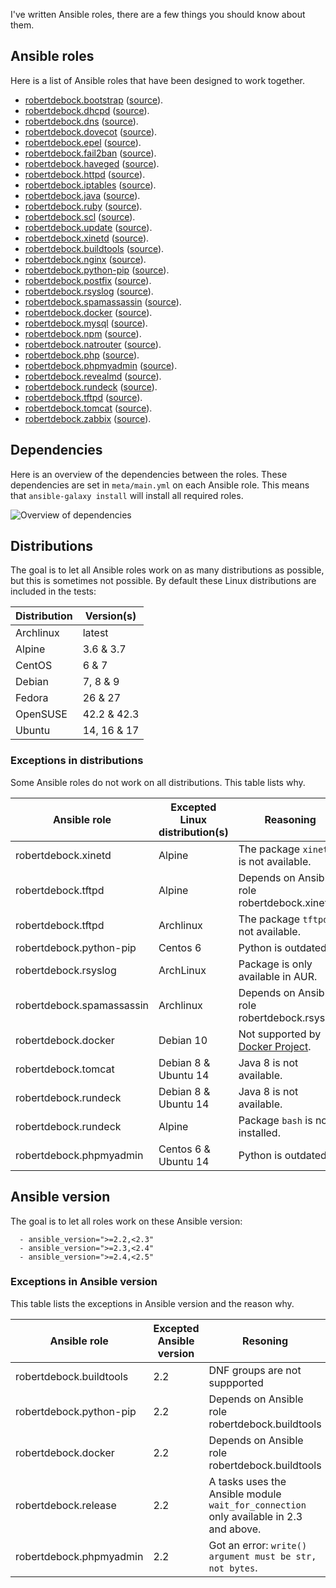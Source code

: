 I've written Ansible roles, there are a few things you should know about them.

## Ansible roles
Here is a list of Ansible roles that have been designed to work together.
- [robertdebock.bootstrap](https://galaxy.ansible.com/robertdebock/bootstrap/) ([source](https://github.com/robertdebock/ansible-role-bootstrap)).
- [robertdebock.dhcpd](https://galaxy.ansible.com/robertdebock/dhcpd/) ([source](https://github.com/robertdebock/ansible-role-dhcpd)).
- [robertdebock.dns](https://galaxy.ansible.com/robertdebock/dns/) ([source](https://github.com/robertdebock/ansible-role-dns)).
- [robertdebock.dovecot](https://galaxy.ansible.com/robertdebock/dovecot/) ([source](https://github.com/robertdebock/ansible-role-dovecot)).
- [robertdebock.epel](https://galaxy.ansible.com/robertdebock/epel/) ([source](https://github.com/robertdebock/ansible-role-epel)).
- [robertdebock.fail2ban](https://galaxy.ansible.com/robertdebock/fail2ban/) ([source](https://github.com/robertdebock/ansible-role-fail2ban)).
- [robertdebock.haveged](https://galaxy.ansible.com/robertdebock/haveged/) ([source](https://github.com/robertdebock/ansible-role-haveged)).
- [robertdebock.httpd](https://galaxy.ansible.com/robertdebock/httpd/) ([source](https://github.com/robertdebock/ansible-role-httpd)).
- [robertdebock.iptables](https://galaxy.ansible.com/robertdebock/iptables/) ([source](https://github.com/robertdebock/ansible-role-iptables)).
- [robertdebock.java](https://galaxy.ansible.com/robertdebock/java/) ([source](https://github.com/robertdebock/ansible-role-java)).
- [robertdebock.ruby](https://galaxy.ansible.com/robertdebock/ruby/) ([source](https://github.com/robertdebock/ansible-role-ruby)).
- [robertdebock.scl](https://galaxy.ansible.com/robertdebock/scl/) ([source](https://github.com/robertdebock/ansible-role-scl)).
- [robertdebock.update](https://galaxy.ansible.com/robertdebock/update/) ([source](https://github.com/robertdebock/ansible-role-update)).
- [robertdebock.xinetd](https://galaxy.ansible.com/robertdebock/xinetd/) ([source](https://github.com/robertdebock/ansible-role-xinetd)).
- [robertdebock.buildtools](https://galaxy.ansible.com/robertdebock/buildtools/) ([source](https://github.com/robertdebock/ansible-role-buildtools)).
- [robertdebock.nginx](https://galaxy.ansible.com/robertdebock/nginx/) ([source](https://github.com/robertdebock/ansible-role-nginx)).
- [robertdebock.python-pip](https://galaxy.ansible.com/robertdebock/python-pip/) ([source](https://github.com/robertdebock/ansible-role-python-pip)).
- [robertdebock.postfix](https://galaxy.ansible.com/robertdebock/postfix/) ([source](https://github.com/robertdebock/ansible-role-postfix)).
- [robertdebock.rsyslog](https://galaxy.ansible.com/robertdebock/rsyslog/) ([source](https://github.com/robertdebock/ansible-role-rsyslog)).
- [robertdebock.spamassassin](https://galaxy.ansible.com/robertdebock/spamassassin/) ([source](https://github.com/robertdebock/ansible-role-spamassassin)).
- [robertdebock.docker](https://galaxy.ansible.com/robertdebock/docker/) ([source](https://github.com/robertdebock/ansible-role-docker)).
- [robertdebock.mysql](https://galaxy.ansible.com/robertdebock/mysql/) ([source](https://github.com/robertdebock/ansible-role-mysql)).
- [robertdebock.npm](https://galaxy.ansible.com/robertdebock/npm/) ([source](https://github.com/robertdebock/ansible-role-npm)).
- [robertdebock.natrouter](https://galaxy.ansible.com/robertdebock/natrouter/) ([source](https://github.com/robertdebock/ansible-role-natrouter)).
- [robertdebock.php](https://galaxy.ansible.com/robertdebock/php/) ([source](https://github.com/robertdebock/ansible-role-php)).
- [robertdebock.phpmyadmin](https://galaxy.ansible.com/robertdebock/phpmyadmin/) ([source](https://github.com/robertdebock/ansible-role-phpmyadmin)).
- [robertdebock.revealmd](https://galaxy.ansible.com/robertdebock/revealmd/) ([source](https://github.com/robertdebock/ansible-role-revealmd)).
- [robertdebock.rundeck](https://galaxy.ansible.com/robertdebock/rundeck/) ([source](https://github.com/robertdebock/ansible-role-rundeck)).
- [robertdebock.tftpd](https://galaxy.ansible.com/robertdebock/tftpd/) ([source](https://github.com/robertdebock/ansible-role-tftpd)).
- [robertdebock.tomcat](https://galaxy.ansible.com/robertdebock/tomcat/) ([source](https://github.com/robertdebock/ansible-role-tomcat)).
- [robertdebock.zabbix](https://galaxy.ansible.com/robertdebock/zabbix/) ([source](https://github.com/robertdebock/ansible-role-zabbix)).

## Dependencies
Here is an overview of the dependencies between the roles. These dependencies are set in `meta/main.yml` on each Ansible role. This means that `ansible-galaxy install` will install all required roles.

![Overview of dependencies](https://robertdebock.github.io/images/dependencies.png "Dependecy overview")

## Distributions
The goal is to let all Ansible roles work on as many distributions as possible, but this is sometimes not possible. By default these Linux distributions are included in the tests:

| Distribution | Version(s)  |
|--------------|-------------|
| Archlinux    | latest      |
| Alpine       | 3.6 & 3.7   |
| CentOS       | 6 & 7       |
| Debian       | 7, 8 & 9    |
| Fedora       | 26 & 27     |
| OpenSUSE     | 42.2 & 42.3 | 
| Ubuntu       | 14, 16 & 17 |

### Exceptions in distributions
Some Ansible roles do not work on all distributions. This table lists why.

| Ansible role | Excepted Linux distribution(s) | Reasoning |
|--------------|--------------------------------|-----------|
| robertdebock.xinetd | Alpine | The package `xinetd` is not available. |
| robertdebock.tftpd | Alpine | Depends on Ansible role robertdebock.xinetd. |
| robertdebock.tftpd | Archlinux | The package `tftpd` is not available. |
| robertdebock.python-pip | Centos 6 | Python is outdated. |
| robertdebock.rsyslog | ArchLinux | Package is only available in AUR. |
| robertdebock.spamassassin | Archlinux | Depends on Ansible role robertdebock.rsyslog. |
| robertdebock.docker | Debian 10 | Not supported by [Docker Project](https://apt.dockerproject.org/repo/dists/). |
| robertdebock.tomcat | Debian 8 & Ubuntu 14 | Java 8 is not available. |
| robertdebock.rundeck | Debian 8 & Ubuntu 14 | Java 8 is not available. |
| robertdebock.rundeck | Alpine | Package `bash` is not installed. |
| robertdebock.phpmyadmin | Centos 6 & Ubuntu 14 | Python is outdated. |

## Ansible version
The goal is to let all roles work on these Ansible version:
```
  - ansible_version=">=2.2,<2.3"
  - ansible_version=">=2.3,<2.4"
  - ansible_version=">=2.4,<2.5"
```

### Exceptions in Ansible version
This table lists the exceptions in Ansible version and the reason why.

| Ansible role | Excepted Ansible version | Resoning |
|---|---|---|
| robertdebock.buildtools | 2.2 | DNF groups are not suppported |
| robertdebock.python-pip | 2.2 | Depends on Ansible role robertdebock.buildtools |
| robertdebock.docker | 2.2 | Depends on Ansible role robertdebock.buildtools | 
| robertdebock.release | 2.2 | A tasks uses the Ansible module `wait_for_connection` only available in 2.3 and above. |
| robertdebock.phpmyadmin | 2.2 | Got an error: `write() argument must be str, not bytes`. |
